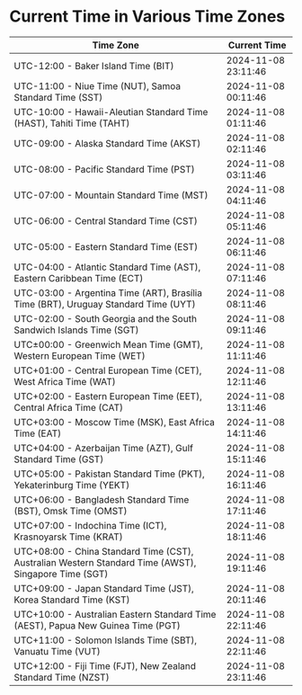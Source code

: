 # Current Time in Various Time Zones

| Time Zone | Current Time |
|-----------|--------------|
| UTC-12:00 - Baker Island Time (BIT) | 2024-11-08 23:11:46 |
| UTC-11:00 - Niue Time (NUT), Samoa Standard Time (SST) | 2024-11-08 00:11:46 |
| UTC-10:00 - Hawaii-Aleutian Standard Time (HAST), Tahiti Time (TAHT) | 2024-11-08 01:11:46 |
| UTC-09:00 - Alaska Standard Time (AKST) | 2024-11-08 02:11:46 |
| UTC-08:00 - Pacific Standard Time (PST) | 2024-11-08 03:11:46 |
| UTC-07:00 - Mountain Standard Time (MST) | 2024-11-08 04:11:46 |
| UTC-06:00 - Central Standard Time (CST) | 2024-11-08 05:11:46 |
| UTC-05:00 - Eastern Standard Time (EST) | 2024-11-08 06:11:46 |
| UTC-04:00 - Atlantic Standard Time (AST), Eastern Caribbean Time (ECT) | 2024-11-08 07:11:46 |
| UTC-03:00 - Argentina Time (ART), Brasília Time (BRT), Uruguay Standard Time (UYT) | 2024-11-08 08:11:46 |
| UTC-02:00 - South Georgia and the South Sandwich Islands Time (SGT) | 2024-11-08 09:11:46 |
| UTC±00:00 - Greenwich Mean Time (GMT), Western European Time (WET) | 2024-11-08 11:11:46 |
| UTC+01:00 - Central European Time (CET), West Africa Time (WAT) | 2024-11-08 12:11:46 |
| UTC+02:00 - Eastern European Time (EET), Central Africa Time (CAT) | 2024-11-08 13:11:46 |
| UTC+03:00 - Moscow Time (MSK), East Africa Time (EAT) | 2024-11-08 14:11:46 |
| UTC+04:00 - Azerbaijan Time (AZT), Gulf Standard Time (GST) | 2024-11-08 15:11:46 |
| UTC+05:00 - Pakistan Standard Time (PKT), Yekaterinburg Time (YEKT) | 2024-11-08 16:11:46 |
| UTC+06:00 - Bangladesh Standard Time (BST), Omsk Time (OMST) | 2024-11-08 17:11:46 |
| UTC+07:00 - Indochina Time (ICT), Krasnoyarsk Time (KRAT) | 2024-11-08 18:11:46 |
| UTC+08:00 - China Standard Time (CST), Australian Western Standard Time (AWST), Singapore Time (SGT) | 2024-11-08 19:11:46 |
| UTC+09:00 - Japan Standard Time (JST), Korea Standard Time (KST) | 2024-11-08 20:11:46 |
| UTC+10:00 - Australian Eastern Standard Time (AEST), Papua New Guinea Time (PGT) | 2024-11-08 22:11:46 |
| UTC+11:00 - Solomon Islands Time (SBT), Vanuatu Time (VUT) | 2024-11-08 22:11:46 |
| UTC+12:00 - Fiji Time (FJT), New Zealand Standard Time (NZST) | 2024-11-08 23:11:46 |
